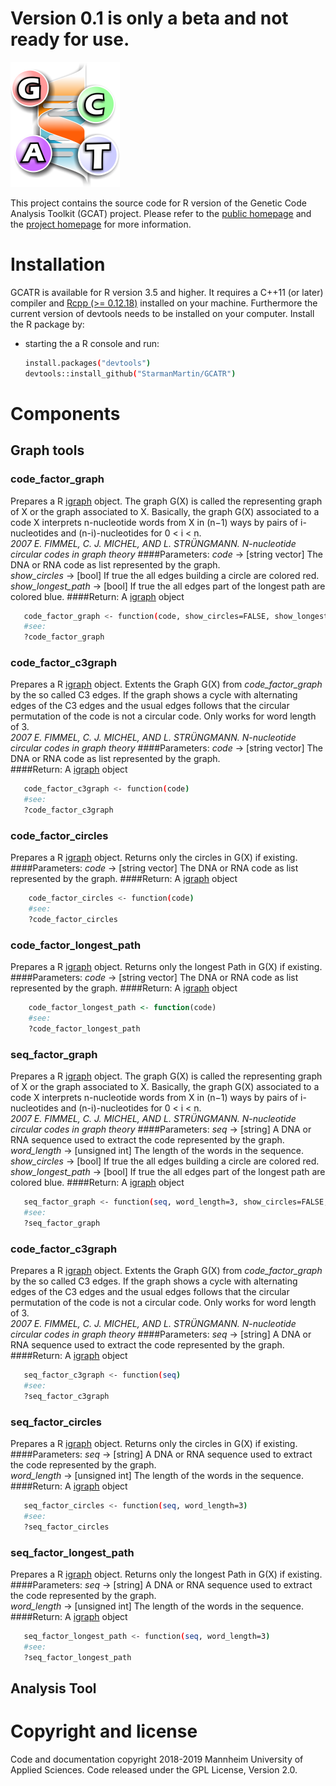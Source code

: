 
# Version 0.1 is only a beta and not ready for use.

![Genetic Code Analysis Toolkit Logo](/man/resources/bio/gcat/logo.png?raw=true)

This project contains the source code for R version of the Genetic Code Analysis Toolkit (GCAT) project. Please refer to the [public homepage](http://www.gcat.bio/) and the [project homepage](http://www.mbi.hs-mannheim.de/research/mathematics-of-the-genetic-information.html) for more information.

# Installation
GCATR is available for R version 3.5 and higher. It requires a C++11 (or later) compiler and [Rcpp (>= 0.12.18)](https://cran.r-project.org/web/packages/Rcpp/index.html) installed on your machine. 
Furthermore the current version of devtools needs to be installed on your computer. Install the R package by:
 * starting the a R console and run:
   ```bash
   install.packages("devtools")
   devtools::install_github("StarmanMartin/GCATR")
   ```

 
# Components
## Graph tools

### code_factor_graph
Prepares a R [igraph](http://igraph.org/r/) object. The graph G(X) is called the representing graph of X or the graph associated to X.
Basically, the graph G(X) associated to a code X interprets n-nucleotide words from X in (n−1) ways
by pairs of i-nucleotides and (n-i)-nucleotides for 0 < i < n.<br/>
*2007 E. FIMMEL, C. J. MICHEL, AND L. STRÜNGMANN. N-nucleotide circular codes in graph theory*
####Parameters:
*code* &rarr; [string vector] The DNA or RNA code as list represented by the graph.<br/>
*show_circles* &rarr; [bool] If true the all edges building a circle are colored red.<br/>
*show_longest_path* &rarr; [bool] If true the all edges part of the longest path are colored blue.
####Return:
A [igraph](http://igraph.org/r/) object
   ```bash
      code_factor_graph <- function(code, show_circles=FALSE, show_longest_path=FALSE)
      #see:
      ?code_factor_graph
   ```
### code_factor_c3graph
Prepares a R [igraph](http://igraph.org/r/) object. 
Extents the Graph G(X) from _code_factor_graph_ by the so called C3 edges.
If the graph shows a cycle with alternating edges of the C3 edges and the usual edges follows that
the circular permutation of the code is not a circular code. Only works for word length of 3.<br/>
*2007 E. FIMMEL, C. J. MICHEL, AND L. STRÜNGMANN. N-nucleotide circular codes in graph theory*
####Parameters:
*code* &rarr; [string vector] The DNA or RNA code as list represented by the graph.  
####Return:
A [igraph](http://igraph.org/r/) object
   ```bash
      code_factor_c3graph <- function(code)
      #see:
      ?code_factor_c3graph
   ```
### code_factor_circles
Prepares a R [igraph](http://igraph.org/r/) object. Returns only the circles in
G(X) if existing.
####Parameters:
*code* &rarr; [string vector] The DNA or RNA code as list represented by the graph. 
####Return:
A [igraph](http://igraph.org/r/) object
  ```bash
      code_factor_circles <- function(code)
      #see:
      ?code_factor_circles
   ```
### code_factor_longest_path
Prepares a R [igraph](http://igraph.org/r/) object. Returns only the longest Path in
G(X) if existing.
####Parameters:
*code* &rarr; [string vector] The DNA or RNA code as list represented by the graph. 
####Return:
A [igraph](http://igraph.org/r/) object
  ```R
      code_factor_longest_path <- function(code)
      #see:
      ?code_factor_longest_path
   ```
### seq_factor_graph
Prepares a R [igraph](http://igraph.org/r/) object. The graph G(X) is called the representing graph of X or the graph associated to X.
Basically, the graph G(X) associated to a code X interprets n-nucleotide words from X in (n−1) ways
by pairs of i-nucleotides and (n-i)-nucleotides for 0 < i < n.<br/>
*2007 E. FIMMEL, C. J. MICHEL, AND L. STRÜNGMANN. N-nucleotide circular codes in graph theory*
####Parameters:
*seq* &rarr; [string] A DNA or RNA sequence used to extract the code represented by the graph.<br/>
*word_length* &rarr; [unsigned int] The length of the words in the sequence.<br/>
*show_circles* &rarr; [bool] If true the all edges building a circle are colored red.<br/>
*show_longest_path* &rarr; [bool] If true the all edges part of the longest path are colored blue.
####Return:
A [igraph](http://igraph.org/r/) object
   ```bash
      seq_factor_graph <- function(seq, word_length=3, show_circles=FALSE, show_longest_path=FALSE)
      #see:
      ?seq_factor_graph
   ```
### code_factor_c3graph
Prepares a R [igraph](http://igraph.org/r/) object. 
Extents the Graph G(X) from _code_factor_graph_ by the so called C3 edges.
If the graph shows a cycle with alternating edges of the C3 edges and the usual edges follows that
the circular permutation of the code is not a circular code. Only works for word length of 3.<br/>
*2007 E. FIMMEL, C. J. MICHEL, AND L. STRÜNGMANN. N-nucleotide circular codes in graph theory*
####Parameters:
*seq* &rarr; [string] A DNA or RNA sequence used to extract the code represented by the graph. 
####Return:
A [igraph](http://igraph.org/r/) object 
   ```bash
      seq_factor_c3graph <- function(seq)
      #see:
      ?seq_factor_c3graph
   ```
### seq_factor_circles
Prepares a R [igraph](http://igraph.org/r/) object. Returns only the circles in
G(X) if existing.
####Parameters:
*seq* &rarr; [string] A DNA or RNA sequence used to extract the code represented by the graph.<br/>
*word_length* &rarr; [unsigned int] The length of the words in the sequence.
####Return:
A [igraph](http://igraph.org/r/) object
   ```bash
      seq_factor_circles <- function(seq, word_length=3)
      #see:
      ?seq_factor_circles
   ```
### seq_factor_longest_path
Prepares a R [igraph](http://igraph.org/r/) object. Returns only the longest Path in
G(X) if existing.
####Parameters:
*seq* &rarr; [string] A DNA or RNA sequence used to extract the code represented by the graph.<br/>
*word_length* &rarr; [unsigned int] The length of the words in the sequence.
####Return:
A [igraph](http://igraph.org/r/) object
   ```bash
      seq_factor_longest_path <- function(seq, word_length=3)
      #see:
      ?seq_factor_longest_path
   ```

## Analysis Tool

# Copyright and license
Code and documentation copyright 2018-2019 Mannheim University of Applied Sciences. Code released under the GPL License, Version 2.0.
